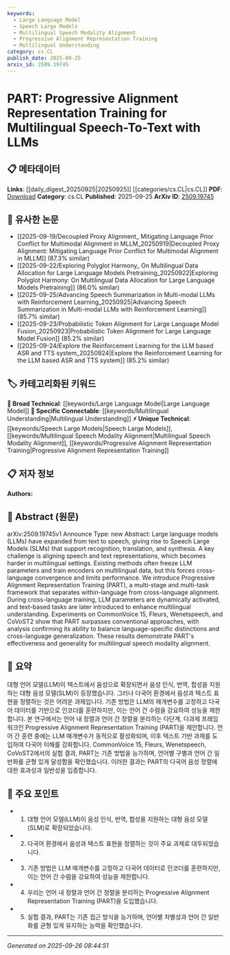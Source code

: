 ```yaml
---
keywords:
  - Large Language Model
  - Speech Large Models
  - Multilingual Speech Modality Alignment
  - Progressive Alignment Representation Training
  - Multilingual Understanding
category: cs.CL
publish_date: 2025-09-25
arxiv_id: 2509.19745
---
```


<!-- KEYWORD_LINKING_METADATA:
{
  "processed_timestamp": "2025-09-26T08:44:51.483821",
  "vocabulary_version": "1.0",
  "selected_keywords": [
    "Large Language Model",
    "Speech Large Models",
    "Multilingual Speech Modality Alignment",
    "Progressive Alignment Representation Training",
    "Multilingual Understanding"
  ],
  "rejected_keywords": [],
  "similarity_scores": {
    "Large Language Model": 0.85,
    "Speech Large Models": 0.7,
    "Multilingual Speech Modality Alignment": 0.75,
    "Progressive Alignment Representation Training": 0.8,
    "Multilingual Understanding": 0.78
  },
  "extraction_method": "AI_prompt_based",
  "budget_applied": true,
  "candidates_json": {
    "candidates": [
      {
        "surface": "Large Language Models",
        "canonical": "Large Language Model",
        "aliases": [
          "LLMs"
        ],
        "category": "broad_technical",
        "rationale": "Large Language Models are central to the paper's methodology and connect to a wide range of NLP tasks.",
        "novelty_score": 0.45,
        "connectivity_score": 0.9,
        "specificity_score": 0.6,
        "link_intent_score": 0.85
      },
      {
        "surface": "Speech Large Models",
        "canonical": "Speech Large Models",
        "aliases": [
          "SLMs"
        ],
        "category": "unique_technical",
        "rationale": "Introduces a new concept of large models specifically for speech, which is pivotal for the paper's focus.",
        "novelty_score": 0.75,
        "connectivity_score": 0.65,
        "specificity_score": 0.8,
        "link_intent_score": 0.7
      },
      {
        "surface": "Multilingual Speech Modality Alignment",
        "canonical": "Multilingual Speech Modality Alignment",
        "aliases": [],
        "category": "unique_technical",
        "rationale": "This is a unique technical term that encapsulates the paper's main contribution.",
        "novelty_score": 0.8,
        "connectivity_score": 0.6,
        "specificity_score": 0.85,
        "link_intent_score": 0.75
      },
      {
        "surface": "Progressive Alignment Representation Training",
        "canonical": "Progressive Alignment Representation Training",
        "aliases": [
          "PART"
        ],
        "category": "unique_technical",
        "rationale": "This is the novel method introduced by the paper, essential for understanding its contribution.",
        "novelty_score": 0.9,
        "connectivity_score": 0.7,
        "specificity_score": 0.9,
        "link_intent_score": 0.8
      },
      {
        "surface": "Multilingual Understanding",
        "canonical": "Multilingual Understanding",
        "aliases": [],
        "category": "specific_connectable",
        "rationale": "Key to the paper's exploration of cross-language tasks, enhancing connectivity with multilingual NLP research.",
        "novelty_score": 0.55,
        "connectivity_score": 0.75,
        "specificity_score": 0.7,
        "link_intent_score": 0.78
      }
    ],
    "ban_list_suggestions": [
      "method",
      "experiment",
      "performance"
    ]
  },
  "decisions": [
    {
      "candidate_surface": "Large Language Models",
      "resolved_canonical": "Large Language Model",
      "decision": "linked",
      "scores": {
        "novelty": 0.45,
        "connectivity": 0.9,
        "specificity": 0.6,
        "link_intent": 0.85
      }
    },
    {
      "candidate_surface": "Speech Large Models",
      "resolved_canonical": "Speech Large Models",
      "decision": "linked",
      "scores": {
        "novelty": 0.75,
        "connectivity": 0.65,
        "specificity": 0.8,
        "link_intent": 0.7
      }
    },
    {
      "candidate_surface": "Multilingual Speech Modality Alignment",
      "resolved_canonical": "Multilingual Speech Modality Alignment",
      "decision": "linked",
      "scores": {
        "novelty": 0.8,
        "connectivity": 0.6,
        "specificity": 0.85,
        "link_intent": 0.75
      }
    },
    {
      "candidate_surface": "Progressive Alignment Representation Training",
      "resolved_canonical": "Progressive Alignment Representation Training",
      "decision": "linked",
      "scores": {
        "novelty": 0.9,
        "connectivity": 0.7,
        "specificity": 0.9,
        "link_intent": 0.8
      }
    },
    {
      "candidate_surface": "Multilingual Understanding",
      "resolved_canonical": "Multilingual Understanding",
      "decision": "linked",
      "scores": {
        "novelty": 0.55,
        "connectivity": 0.75,
        "specificity": 0.7,
        "link_intent": 0.78
      }
    }
  ]
}
-->

# PART: Progressive Alignment Representation Training for Multilingual Speech-To-Text with LLMs

## 📋 메타데이터

**Links**: [[daily_digest_20250925|20250925]] [[categories/cs.CL|cs.CL]]
**PDF**: [Download](https://arxiv.org/pdf/2509.19745.pdf)
**Category**: cs.CL
**Published**: 2025-09-25
**ArXiv ID**: [2509.19745](https://arxiv.org/abs/2509.19745)

## 🔗 유사한 논문
- [[2025-09-19/Decoupled Proxy Alignment_ Mitigating Language Prior Conflict for Multimodal Alignment in MLLM_20250919|Decoupled Proxy Alignment: Mitigating Language Prior Conflict for Multimodal Alignment in MLLM]] (87.3% similar)
- [[2025-09-22/Exploring Polyglot Harmony_ On Multilingual Data Allocation for Large Language Models Pretraining_20250922|Exploring Polyglot Harmony: On Multilingual Data Allocation for Large Language Models Pretraining]] (86.0% similar)
- [[2025-09-25/Advancing Speech Summarization in Multi-modal LLMs with Reinforcement Learning_20250925|Advancing Speech Summarization in Multi-modal LLMs with Reinforcement Learning]] (85.7% similar)
- [[2025-09-23/Probabilistic Token Alignment for Large Language Model Fusion_20250923|Probabilistic Token Alignment for Large Language Model Fusion]] (85.2% similar)
- [[2025-09-24/Explore the Reinforcement Learning for the LLM based ASR and TTS system_20250924|Explore the Reinforcement Learning for the LLM based ASR and TTS system]] (85.2% similar)

## 🏷️ 카테고리화된 키워드
**🧠 Broad Technical**: [[keywords/Large Language Model|Large Language Model]]
**🔗 Specific Connectable**: [[keywords/Multilingual Understanding|Multilingual Understanding]]
**⚡ Unique Technical**: [[keywords/Speech Large Models|Speech Large Models]], [[keywords/Multilingual Speech Modality Alignment|Multilingual Speech Modality Alignment]], [[keywords/Progressive Alignment Representation Training|Progressive Alignment Representation Training]]

## 📋 저자 정보

**Authors:** 

## 📄 Abstract (원문)

arXiv:2509.19745v1 Announce Type: new 
Abstract: Large language models (LLMs) have expanded from text to speech, giving rise to Speech Large Models (SLMs) that support recognition, translation, and synthesis. A key challenge is aligning speech and text representations, which becomes harder in multilingual settings. Existing methods often freeze LLM parameters and train encoders on multilingual data, but this forces cross-language convergence and limits performance. We introduce Progressive Alignment Representation Training (PART), a multi-stage and multi-task framework that separates within-language from cross-language alignment. During cross-language training, LLM parameters are dynamically activated, and text-based tasks are later introduced to enhance multilingual understanding. Experiments on CommonVoice 15, Fleurs, Wenetspeech, and CoVoST2 show that PART surpasses conventional approaches, with analysis confirming its ability to balance language-specific distinctions and cross-language generalization. These results demonstrate PART's effectiveness and generality for multilingual speech modality alignment.

## 📝 요약

대형 언어 모델(LLM)이 텍스트에서 음성으로 확장되면서 음성 인식, 번역, 합성을 지원하는 대형 음성 모델(SLM)이 등장했습니다. 그러나 다국어 환경에서 음성과 텍스트 표현을 정렬하는 것은 어려운 과제입니다. 기존 방법은 LLM의 매개변수를 고정하고 다국어 데이터를 기반으로 인코더를 훈련하지만, 이는 언어 간 수렴을 강요하여 성능을 제한합니다. 본 연구에서는 언어 내 정렬과 언어 간 정렬을 분리하는 다단계, 다과제 프레임워크인 Progressive Alignment Representation Training (PART)을 제안합니다. 언어 간 훈련 중에는 LLM 매개변수가 동적으로 활성화되며, 이후 텍스트 기반 과제를 도입하여 다국어 이해를 강화합니다. CommonVoice 15, Fleurs, Wenetspeech, CoVoST2에서의 실험 결과, PART는 기존 방법을 능가하며, 언어별 구별과 언어 간 일반화를 균형 있게 달성함을 확인했습니다. 이러한 결과는 PART의 다국어 음성 정렬에 대한 효과성과 일반성을 입증합니다.

## 🎯 주요 포인트

- 1. 대형 언어 모델(LLM)이 음성 인식, 번역, 합성을 지원하는 대형 음성 모델(SLM)로 확장되었습니다.
- 2. 다국어 환경에서 음성과 텍스트 표현을 정렬하는 것이 주요 과제로 대두되었습니다.
- 3. 기존 방법은 LLM 매개변수를 고정하고 다국어 데이터로 인코더를 훈련하지만, 이는 언어 간 수렴을 강요하여 성능을 제한합니다.
- 4. 우리는 언어 내 정렬과 언어 간 정렬을 분리하는 Progressive Alignment Representation Training (PART)을 도입했습니다.
- 5. 실험 결과, PART는 기존 접근 방식을 능가하며, 언어별 차별성과 언어 간 일반화를 균형 있게 유지하는 능력을 확인했습니다.


---

*Generated on 2025-09-26 08:44:51*